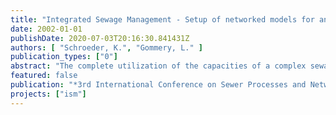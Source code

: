 ```yaml
---
title: "Integrated Sewage Management - Setup of networked models for analysis and improvement of the Berlin sewage system"
date: 2002-01-01
publishDate: 2020-07-03T20:16:30.841431Z
authors: [ "Schroeder, K.", "Gommery, L." ]
publication_types: ["0"]
abstract: "The complete utilization of the capacities of a complex sewage system, consisting of networks, storage and control assets, pressurized network and waste water treatment plants, especially for storm weather events is a central task to minimize the pollutant load discharged in the receiving waters. With the objective of a minimization of water pollution load within the urban area of Berlin (Germany) the project “Integrated Sewage Management” has been launched in 2000. The central points of this project are the application of integrated simulation tools for the examination of different management scenarios and after that the definition and installation of an integrated operation concept for the system. This paper presents a first phase of the project, the modelling of the combined sewerage system of a pilot catchment area in the center of Berlin, results of simulation mainly focused on the real time control potential of the system and first steps of transferring this into an operation concept."
featured: false
publication: "*3rd International Conference on Sewer Processes and Networks 2002, Paris, Frankreich*"
projects: ["ism"]
---
```


